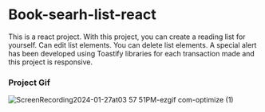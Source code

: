 <h1> Book-searh-list-react</h1>

<p>
This is a react project.
    With this project, you can create a reading list for yourself. 
    Can edit list elements. 
    You can delete list elements. A special alert has been developed using Toastify libraries for each transaction made and this project is responsive.
</p>

<h3>Project Gif</h3>



![ScreenRecording2024-01-27at03 57 51PM-ezgif com-optimize (1)](https://github.com/nazanyilmaz/Book-Search-React/assets/147782488/f9f1d2d9-0140-4a54-8447-086edfadfbc3)

